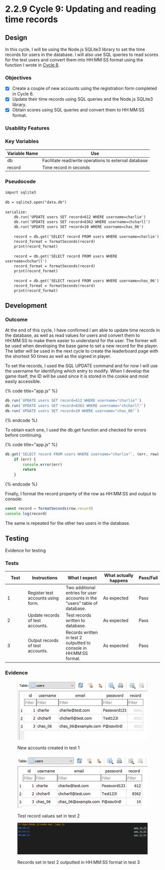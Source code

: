 # 2.2.9 Cycle 9: Updating and reading time records

## Design

In this cycle, I will be using the Node.js SQLite3 library to set the time records for users in the database. I will also use SQL queries to read scores for the test users and convert them into HH:MM:SS format using the function I wrote in [Cycle 8](cycle-8.md).

### Objectives

* [x] Create a couple of new accounts using the registration form completed in Cycle 6.
* [x] Update their time records using SQL queries and the Node.js SQLite3 library.
* [x] Obtain scores using SQL queries and convert them to HH:MM:SS format.

### Usability Features

### Key Variables

| Variable Name | Use                                                   |
| ------------- | ----------------------------------------------------- |
| db            | Facilitate read/write operations to external database |
| record        | Time record in seconds                                |

### Pseudocode

```
import sqlite3

db = sqlite3.open("data.db")

serialize:
    db.run('UPDATE users SET record=612 WHERE username=charlie')
    db.run('UPDATE users SET record=8362 WHERE username=chcharll')
    db.run('UPDATE users SET record=10 WHERE username=chas_06')
    
    record = db.get('SELECT record FROM users WHERE username=charlie')
    record_format = formatSeconds(record)
    print(record_format)
    
    record = db.get('SELECT record FROM users WHERE username=chcharll')
    record_format = formatSeconds(record)
    print(record_format)
    
    record = db.get('SELECT record FROM users WHERE username=chas_06')
    record_format = formatSeconds(record)
    print(record_format)
```

## Development

### Outcome

At the end of this cycle, I have confirmed I am able to update time records in the database, as well as read values for users and convert them to HH:MM:SS to make them easier to understand for the user. The former will be used when developing the base game to set a new record for the player. The latter will be used in the next cycle to create the leaderboard page with the shortest 50 times as well as the signed in player.&#x20;

To set the records, I used the SQL UPDATE command and for now I will use the username for identifying which entry to modify. When I develop the game itself, the ID will be used since it is stored in the cookie and most easily accessible.

{% code title="app.js" %}
```javascript
db.run(`UPDATE users SET record=612 WHERE username="charlie"`)
db.run(`UPDATE users SET record=8362 WHERE username="chcharll"`)
db.run(`UPDATE users SET record=10 WHERE username="chas_06"`)
```
{% endcode %}

To obtain each one, I used the db.get function and checked for errors before continuing.

{% code title="app.js" %}
```javascript
db.get(`SELECT record FROM users WHERE username="charlie"`, (err, row) => {
    if (err) {
        console.error(err)
        return
    }
```
{% endcode %}

Finally, I format the record property of the row as HH:MM:SS and output to console:

```javascript
const record = formatSeconds(row.record)
console.log(record)
```

The same is repeated for the other two users in the database.

## Testing

Evidence for testing

### Tests

<table><thead><tr><th width="95">Test</th><th width="158">Instructions</th><th width="171">What I expect</th><th width="174">What actually happens</th><th>Pass/Fail</th></tr></thead><tbody><tr><td>1</td><td>Register test accounts using form.</td><td>Two additional entries for user accounts in the "users" table of database.</td><td>As expected</td><td>Pass</td></tr><tr><td>2</td><td>Update records of test accounts.</td><td>Test records written to database.</td><td>As expected</td><td>Pass</td></tr><tr><td>3</td><td>Output records of test accounts.</td><td>Records written in test 2 outputted to console in HH:MM:SS format.</td><td>As expected</td><td>Pass</td></tr></tbody></table>

### Evidence

<figure><img src="../.gitbook/assets/image (19).png" alt=""><figcaption><p>New accounts created in test 1</p></figcaption></figure>

<figure><img src="../.gitbook/assets/image (5).png" alt=""><figcaption><p>Test record values set in test 2</p></figcaption></figure>

<figure><img src="../.gitbook/assets/image.png" alt=""><figcaption><p>Records set in test 2 outputted in HH:MM:SS format in test 3</p></figcaption></figure>

